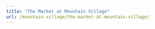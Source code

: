 ```yaml
---
title: "The Market at Mountain Village"
url: /mountain-village/the-market-at-mountain-village/
---
```

